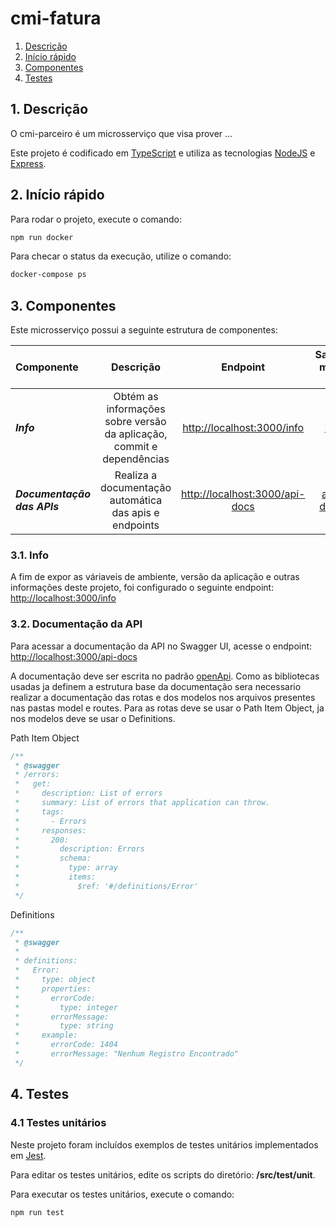 # cmi-fatura

1. [Descrição](#1-descrição)
2. [Início rápido](#2-início-rápido)
3. [Componentes](#3-componentes)
4. [Testes](#4-testes)


## 1. Descrição

O cmi-parceiro é um microsserviço que visa prover ...

Este projeto é codificado em [TypeScript](<https://www.typescriptlang.org/docs/home.html>) e utiliza as tecnologias [NodeJS](<https://pt.wikipedia.org/wiki/Node.js>) e [Express](https://expressjs.com/pt-br/).


## 2. Início rápido

Para rodar o projeto, execute o comando:

``` bash
npm run docker
```

Para checar o status da execução, utilize o comando:

``` bash
docker-compose ps
```

## 3. Componentes

Este microsserviço possui a seguinte estrutura de componentes:

| Componente                 | Descrição             | Endpoint                | Saiba mais em |
| :---                   | :----:                | :----:                   | ---:         |
| **_Info_**                   | Obtém as informações sobre versão da aplicação, commit e dependências            | <http://localhost:3000/info>             | [info](#31-info) |
| **_Documentação das APIs_**  | Realiza a documentação automática das apis e endpoints        | <http://localhost:3000/api-docs> | [api-docs](#32-documentação-da-api)     |


### 3.1. Info

A fim de expor as váriaveis de ambiente, versão da aplicação e outras informações deste projeto, foi configurado o seguinte endpoint: <http://localhost:3000/info>


### 3.2. Documentação da API

Para acessar a documentação da API no Swagger UI, acesse o endpoint: <http://localhost:3000/api-docs>

A documentação deve ser escrita no padrão [openApi](https://swagger.io/specification/).
Como as bibliotecas usadas ja definem a estrutura base da documentação sera necessario realizar a documentação das rotas e dos modelos nos arquivos presentes nas pastas model e routes.
Para as rotas deve se usar o Path Item Object, ja nos modelos deve se usar o Definitions.

Path Item Object

```ts
/**
 * @swagger
 * /errors:
 *   get:
 *     description: List of errors
 *     summary: List of errors that application can throw.
 *     tags:
 *       - Errors
 *     responses:
 *       200:
 *         description: Errors
 *         schema:
 *           type: array
 *           items:
 *             $ref: '#/definitions/Error'
 */
```

Definitions

```ts
/**
 * @swagger
 *
 * definitions:
 *   Error:
 *     type: object
 *     properties:
 *       errorCode:
 *         type: integer
 *       errorMessage:
 *         type: string
 *     example:
 *       errorCode: 1404
 *       errorMessage: "Nenhum Registro Encontrado"
 */
```

## 4. Testes

### 4.1 Testes unitários

Neste projeto foram incluídos exemplos de testes unitários implementados em [Jest](<https://jestjs.io/docs/en/getting-started>).

Para editar os testes unitários, edite os scripts do diretório: **/src/test/unit**.

Para executar os testes unitários, execute o comando:

``` bash
npm run test
```
